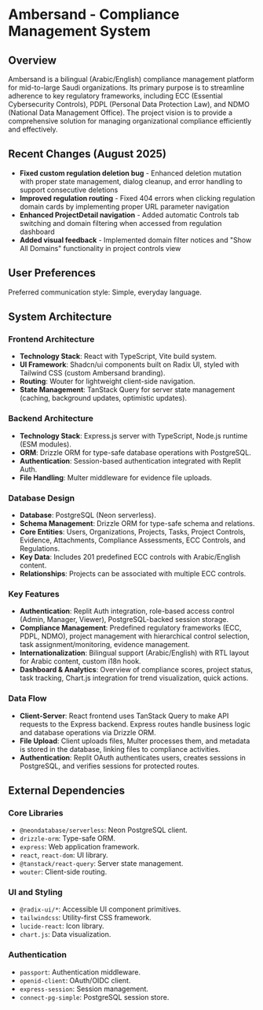 # Ambersand - Compliance Management System

## Overview

Ambersand is a bilingual (Arabic/English) compliance management platform for mid-to-large Saudi organizations. Its primary purpose is to streamline adherence to key regulatory frameworks, including ECC (Essential Cybersecurity Controls), PDPL (Personal Data Protection Law), and NDMO (National Data Management Office). The project vision is to provide a comprehensive solution for managing organizational compliance efficiently and effectively.

## Recent Changes (August 2025)

- **Fixed custom regulation deletion bug** - Enhanced deletion mutation with proper state management, dialog cleanup, and error handling to support consecutive deletions
- **Improved regulation routing** - Fixed 404 errors when clicking regulation domain cards by implementing proper URL parameter navigation
- **Enhanced ProjectDetail navigation** - Added automatic Controls tab switching and domain filtering when accessed from regulation dashboard
- **Added visual feedback** - Implemented domain filter notices and "Show All Domains" functionality in project controls view

## User Preferences

Preferred communication style: Simple, everyday language.

## System Architecture

### Frontend Architecture
- **Technology Stack**: React with TypeScript, Vite build system.
- **UI Framework**: Shadcn/ui components built on Radix UI, styled with Tailwind CSS (custom Ambersand branding).
- **Routing**: Wouter for lightweight client-side navigation.
- **State Management**: TanStack Query for server state management (caching, background updates, optimistic updates).

### Backend Architecture
- **Technology Stack**: Express.js server with TypeScript, Node.js runtime (ESM modules).
- **ORM**: Drizzle ORM for type-safe database operations with PostgreSQL.
- **Authentication**: Session-based authentication integrated with Replit Auth.
- **File Handling**: Multer middleware for evidence file uploads.

### Database Design
- **Database**: PostgreSQL (Neon serverless).
- **Schema Management**: Drizzle ORM for type-safe schema and relations.
- **Core Entities**: Users, Organizations, Projects, Tasks, Project Controls, Evidence, Attachments, Compliance Assessments, ECC Controls, and Regulations.
- **Key Data**: Includes 201 predefined ECC controls with Arabic/English content.
- **Relationships**: Projects can be associated with multiple ECC controls.

### Key Features
- **Authentication**: Replit Auth integration, role-based access control (Admin, Manager, Viewer), PostgreSQL-backed session storage.
- **Compliance Management**: Predefined regulatory frameworks (ECC, PDPL, NDMO), project management with hierarchical control selection, task assignment/monitoring, evidence management.
- **Internationalization**: Bilingual support (Arabic/English) with RTL layout for Arabic content, custom i18n hook.
- **Dashboard & Analytics**: Overview of compliance scores, project status, task tracking, Chart.js integration for trend visualization, quick actions.

### Data Flow
- **Client-Server**: React frontend uses TanStack Query to make API requests to the Express backend. Express routes handle business logic and database operations via Drizzle ORM.
- **File Upload**: Client uploads files, Multer processes them, and metadata is stored in the database, linking files to compliance activities.
- **Authentication**: Replit OAuth authenticates users, creates sessions in PostgreSQL, and verifies sessions for protected routes.

## External Dependencies

### Core Libraries
- `@neondatabase/serverless`: Neon PostgreSQL client.
- `drizzle-orm`: Type-safe ORM.
- `express`: Web application framework.
- `react`, `react-dom`: UI library.
- `@tanstack/react-query`: Server state management.
- `wouter`: Client-side routing.

### UI and Styling
- `@radix-ui/*`: Accessible UI component primitives.
- `tailwindcss`: Utility-first CSS framework.
- `lucide-react`: Icon library.
- `chart.js`: Data visualization.

### Authentication
- `passport`: Authentication middleware.
- `openid-client`: OAuth/OIDC client.
- `express-session`: Session management.
- `connect-pg-simple`: PostgreSQL session store.